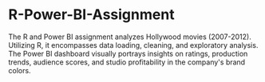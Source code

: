 # R-Power-BI-Assignment
The R and Power BI assignment analyzes Hollywood movies (2007-2012). Utilizing R, it encompasses data loading, cleaning, and exploratory analysis. The Power BI dashboard visually portrays insights on ratings, production trends, audience scores, and studio profitability in the company's brand colors.
